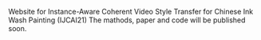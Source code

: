 Website for Instance-Aware Coherent Video Style Transfer for Chinese Ink Wash Painting (IJCAI21)
The mathods, paper and code will be published soon.